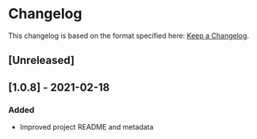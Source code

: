 # Changelog

This changelog is based on the format specified here: [Keep a Changelog](https://keepachangelog.com/en/1.0.0/).

## [Unreleased]

## [1.0.8] - 2021-02-18

### Added

* Improved project README and metadata
